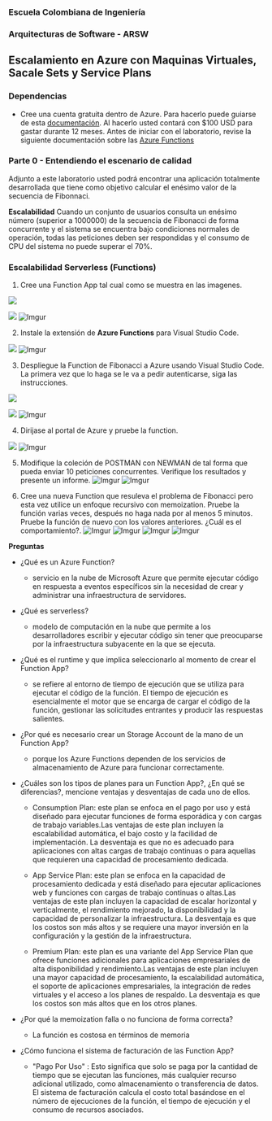 ﻿### Escuela Colombiana de Ingeniería
### Arquitecturas de Software - ARSW	

## Escalamiento en Azure con Maquinas Virtuales, Sacale Sets y Service Plans

### Dependencias
* Cree una cuenta gratuita dentro de Azure. Para hacerlo puede guiarse de esta [documentación](https://azure.microsoft.com/es-es/free/students/). Al hacerlo usted contará con $100 USD para gastar durante 12 meses.
Antes de iniciar con el laboratorio, revise la siguiente documentación sobre las [Azure Functions](https://www.c-sharpcorner.com/article/an-overview-of-azure-functions/)

### Parte 0 - Entendiendo el escenario de calidad

Adjunto a este laboratorio usted podrá encontrar una aplicación totalmente desarrollada que tiene como objetivo calcular el enésimo valor de la secuencia de Fibonnaci.

**Escalabilidad**
Cuando un conjunto de usuarios consulta un enésimo número (superior a 1000000) de la secuencia de Fibonacci de forma concurrente y el sistema se encuentra bajo condiciones normales de operación, todas las peticiones deben ser respondidas y el consumo de CPU del sistema no puede superar el 70%.

### Escalabilidad Serverless (Functions)

1. Cree una Function App tal cual como se muestra en las  imagenes.

![](images/part3/part3-function-config.png)

![](images/part3/part3-function-configii.png)
![Imgur](https://i.imgur.com/4T2Et1G.png)

2. Instale la extensión de **Azure Functions** para Visual Studio Code.

![](images/part3/part3-install-extension.png)
![Imgur](https://i.imgur.com/eKbqpH2.png)

3. Despliegue la Function de Fibonacci a Azure usando Visual Studio Code. La primera vez que lo haga se le va a pedir autenticarse, siga las instrucciones.

![](images/part3/part3-deploy-function-1.png)

![](images/part3/part3-deploy-function-2.png)
![Imgur](https://i.imgur.com/2DnwOty.png)

4. Dirijase al portal de Azure y pruebe la function.

![](images/part3/part3-test-function.png)
![Imgur](https://i.imgur.com/pc0OSoq.png)

5. Modifique la coleción de POSTMAN con NEWMAN de tal forma que pueda enviar 10 peticiones concurrentes. Verifique los resultados y presente un informe.
![Imgur](https://i.imgur.com/hlN57rM.png)
![Imgur](https://i.imgur.com/Vl9hVZA.png)

6. Cree una nueva Function que resuleva el problema de Fibonacci pero esta vez utilice un enfoque recursivo con memoization. Pruebe la función varias veces, después no haga nada por al menos 5 minutos. Pruebe la función de nuevo con los valores anteriores. ¿Cuál es el comportamiento?.
![Imgur](https://i.imgur.com/Hz0DHt7.png)
![Imgur](https://i.imgur.com/1TkIpZA.png)
![Imgur](https://i.imgur.com/SpIDzNx.png)
![Imgur](https://i.imgur.com/BVehgUh.png)

**Preguntas**
* ¿Qué es un Azure Function?
	* servicio en la nube de Microsoft Azure que permite ejecutar código en respuesta a eventos específicos sin la necesidad de crear y administrar una infraestructura de servidores.
	
* ¿Qué es serverless?
	* modelo de computación en la nube que permite a los desarrolladores escribir y ejecutar código sin tener que preocuparse por la infraestructura subyacente en la que se ejecuta.
* ¿Qué es el runtime y que implica seleccionarlo al momento de crear el Function App?
	* se refiere al entorno de tiempo de ejecución que se utiliza para ejecutar el código de la función. El tiempo de ejecución es esencialmente el motor que se encarga de cargar el código de la función, gestionar las solicitudes entrantes y producir las respuestas salientes.
* ¿Por qué es necesario crear un Storage Account de la mano de un Function App?
	* porque los Azure Functions dependen de los servicios de almacenamiento de Azure para funcionar correctamente.
* ¿Cuáles son los tipos de planes para un Function App?, ¿En qué se diferencias?, mencione ventajas y desventajas de cada uno de ellos.
	* Consumption Plan: este plan se enfoca en el pago por uso y está diseñado para ejecutar funciones de forma esporádica y con cargas de trabajo variables.Las ventajas de este plan incluyen la escalabilidad automática, el bajo costo y la facilidad de implementación. La desventaja es que no es adecuado para aplicaciones con altas cargas de trabajo continuas o para aquellas que requieren una capacidad de procesamiento dedicada.
	
	* App Service Plan: este plan se enfoca en la capacidad de procesamiento dedicada y está diseñado para ejecutar aplicaciones web y funciones con cargas de trabajo continuas o altas.Las ventajas de este plan incluyen la capacidad de escalar horizontal y verticalmente, el rendimiento mejorado, la disponibilidad y la capacidad de personalizar la infraestructura. La desventaja es que los costos son más altos y se requiere una mayor inversión en la configuración y la gestión de la infraestructura.
	
	* Premium Plan: este plan es una variante del App Service Plan que ofrece funciones adicionales para aplicaciones empresariales de alta disponibilidad y rendimiento.Las ventajas de este plan incluyen una mayor capacidad de procesamiento, la escalabilidad automática, el soporte de aplicaciones empresariales, la integración de redes virtuales y el acceso a los planes de respaldo. La desventaja es que los costos son más altos que en los otros planes.
* ¿Por qué la memoization falla o no funciona de forma correcta?
	* La función es costosa en términos de memoria
* ¿Cómo funciona el sistema de facturación de las Function App?
	* "Pago Por Uso" : Esto significa que solo se paga por la cantidad de tiempo que se ejecutan las funciones, más cualquier recurso adicional utilizado, como almacenamiento o transferencia de datos. El sistema de facturación calcula el costo total basándose en el número de ejecuciones de la función, el tiempo de ejecución y el consumo de recursos asociados.
